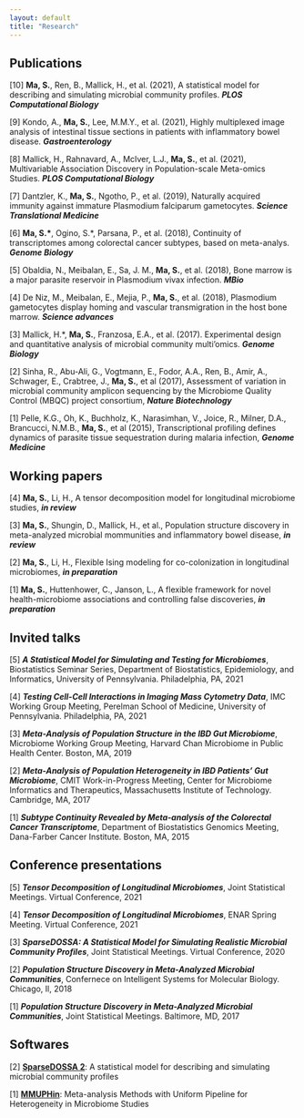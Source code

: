 ```yaml
---
layout: default
title: "Research"
---
```


## Publications

[10] **Ma, S.**, Ren, B., Mallick, H., et al. (2021), A statistical model for describing and simulating microbial community profiles. ***PLOS Computational Biology***

[9] Kondo, A., **Ma, S.**, Lee, M.M.Y., et al. (2021), Highly multiplexed image analysis of intestinal tissue sections in patients with inflammatory bowel disease. ***Gastroenterology*** 

[8] Mallick, H., Rahnavard, A., McIver, L.J., **Ma, S.**, et al. (2021), Multivariable Association Discovery in Population-scale Meta-omics Studies. ***PLOS Computational Biology*** 

[7] Dantzler, K., **Ma, S.**, Ngotho, P., et al. (2019), Naturally acquired immunity against immature Plasmodium falciparum gametocytes. ***Science Translational Medicine*** 

[6] **Ma, S.\***, Ogino, S.\*, Parsana, P., et al. (2018), Continuity of transcriptomes among colorectal cancer subtypes, based on meta-analys. ***Genome Biology***

[5] Obaldia, N., Meibalan, E., Sa, J. M., **Ma, S.**, et al. (2018), Bone marrow is a major parasite reservoir in Plasmodium vivax infection. ***MBio***

[4] De Niz, M., Meibalan, E., Mejia, P., **Ma, S.**, et al. (2018), Plasmodium gametocytes display homing and vascular transmigration in the host bone marrow. ***Science advances***

[3] Mallick, H.*, **Ma, S.**, Franzosa, E.A., et al. (2017). Experimental design and quantitative analysis of microbial community multi’omics. ***Genome Biology***

[2] Sinha, R., Abu-Ali, G., Vogtmann, E., Fodor, A.A., Ren, B., Amir, A., Schwager, E., Crabtree, J., **Ma, S.**, et al (2017), Assessment of variation in microbial community amplicon sequencing by the Microbiome Quality Control (MBQC) project consortium, ***Nature Biotechnology***

[1] Pelle, K.G., Oh, K., Buchholz, K., Narasimhan, V., Joice, R., Milner, D.A., Brancucci, N.M.B., **Ma, S.**, et al (2015), Transcriptional profiling defines dynamics of parasite tissue sequestration during malaria infection, ***Genome Medicine***

## Working papers

[4] **Ma, S.**, Li, H., A tensor decomposition model for longitudinal microbiome studies, ***in review***

[3] **Ma, S.**, Shungin, D., Mallick, H., et al., Population structure discovery in meta-analyzed microbial mommunities and inflammatory bowel disease, ***in review***

[2] **Ma, S.**, Li, H., Flexible Ising modeling for co-colonization in longitudinal microbiomes, ***in preparation***

[1] **Ma, S.**, Huttenhower, C., Janson, L., A flexible framework for novel health-microbiome associations and controlling false discoveries, ***in preparation***

## Invited talks

[5] ***A Statistical Model for Simulating and Testing for Microbiomes***, Biostatistics Seminar Series, Department of Biostatistics, Epidemiology, and Informatics, University of Pennsylvania. Philadelphia, PA, 2021

[4] ***Testing Cell-Cell Interactions in Imaging Mass Cytometry Data***, IMC Working Group Meeting, Perelman School of Medicine, University of Pennsylvania. Philadelphia, PA, 2021

[3] ***Meta-Analysis of Population Structure in the IBD Gut Microbiome***, Microbiome Working Group Meeting, Harvard Chan Microbiome in Public Health Center. Boston, MA, 2019

[2] ***Meta-Analysis of Population Heterogeneity in IBD Patients’ Gut Microbiome***, CMIT Work-in-Progress Meeting, Center for Microbiome Informatics and Therapeutics, Massachusetts Institute of Technology. Cambridge, MA, 2017

[1] ***Subtype Continuity Revealed by Meta-analysis of the Colorectal Cancer Transcriptome***, Department of Biostatistics Genomics Meeting, Dana-Farber Cancer Institute. Boston, MA, 2015

## Conference presentations

[5] ***Tensor Decomposition of Longitudinal Microbiomes***, Joint Statistical Meetings. Virtual Conference, 2021

[4] ***Tensor Decomposition of Longitudinal Microbiomes***, ENAR Spring Meeting. Virtual Conference, 2021

[3] ***SparseDOSSA: A Statistical Model for Simulating Realistic Microbial Community Profiles***, Joint Statistical Meetings. Virtual Conference, 2020

[2] ***Population Structure Discovery in Meta-Analyzed Microbial Communities***, Confernece on Intelligent Systems for Molecular Biology. Chicago, Il, 2018

[1] ***Population Structure Discovery in Meta-Analyzed Microbial Communities***, Joint Statistical Meetings. Baltimore, MD, 2017

## Softwares

[2] **[SparseDOSSA 2](https://huttenhower.sph.harvard.edu/sparsedossa2/)**: A statistical model for describing and simulating microbial community profiles

[1] **[MMUPHin](https://www.bioconductor.org/packages/release/bioc/html/MMUPHin.html)**: Meta-analysis Methods with Uniform Pipeline for Heterogeneity in Microbiome Studies
